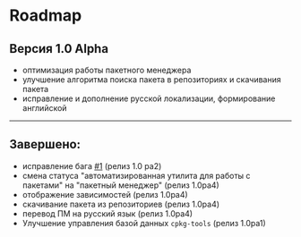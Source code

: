 # Roadmap

## Версия 1.0 Alpha
* оптимизация работы пакетного менеджера
* улучшение алгоритма поиска пакета в репозиториях и скачивания пакета
* исправление и дополнение русской локализации, формирование английской

***
## Завершено:
* исправление бага [#1](https://github.com/Linuxoid85/cpkg/issues/1) (релиз 1.0 pa2)
* смена статуса "автоматизированная утилита для работы с пакетами" на "пакетный менеджер" (релиз 1.0ра4)
* отображение зависимостей (релиз 1.0ра4)
* скачивание пакета из репозиториев (релиз 1.0pa4)
* перевод ПМ на русский язык (релиз 1.0ра4)
* Улучшение управления базой данных `cpkg-tools` (релиз 1.0pa1)
